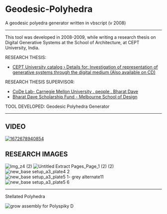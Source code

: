 # Geodesic-Polyhedra
A geodesic polyedra generator written in vbscript (v 2008)

---

This tool was developed in 2008-2009, while writing a research thesis on Digital Generative Systems at the School of Architecture, at CEPT University, India.

RESEARCH THESIS: 
  - [CEPT University catalog › Details for: Investigation of representation of generative systems through the digital medium (Also available on CD)](http://library.cept.ac.in/cgi-bin/koha/opac-detail.pl?biblionumber=50353)

RESEARCH THESIS SUPERVISOR: 
  - [CoDe Lab- Carnegie Mellon University . people . Bharat Dave](http://code.arc.cmu.edu/archive/html/person52.html#)
  - [Bharat Dave Scholarship Fund - Melbourne School of Design](https://msd.unimelb.edu.au/support-us/bharat-dave)

TOOL DEVELOPED: Geodesic Polyhedra Generator

---

## VIDEO

[![1672678940854](https://user-images.githubusercontent.com/6398561/211142468-c60940e5-6d45-4895-9d2e-3e5873e7d7b2.jpg)](https://vimeo.com/45998081)

## RESEARCH IMAGES

![Img_z4 (2)](https://user-images.githubusercontent.com/6398561/211141552-6f939e8d-0961-456f-931a-e5b7a781f7cf.jpg)
![Untitled Extract Pages_Page_1 (2) (2)](https://user-images.githubusercontent.com/6398561/211141903-2868947a-b91a-4078-892a-bc881d8fd8d6.jpg)
![new_base setup_a3_plate4 2](https://user-images.githubusercontent.com/6398561/211141965-b63ce351-9522-4d19-8a4a-08dcce588d79.jpg)
![new_base setup_a3_plate5 1- grey alternate11](https://user-images.githubusercontent.com/6398561/211141966-e59c7d17-bc3e-4fda-b6be-7d5bc7ef9fad.jpg)
![new_base setup_a3_plate5 6](https://user-images.githubusercontent.com/6398561/211141978-cf6aaec3-58c1-488b-aa93-a882c5657f61.jpg)

---

Stellated Polyhedra

![grow assembly for Polyspiky D](https://user-images.githubusercontent.com/6398561/217708953-3dcb9766-b511-4d49-a0ad-1385ff09f0ba.jpg)



